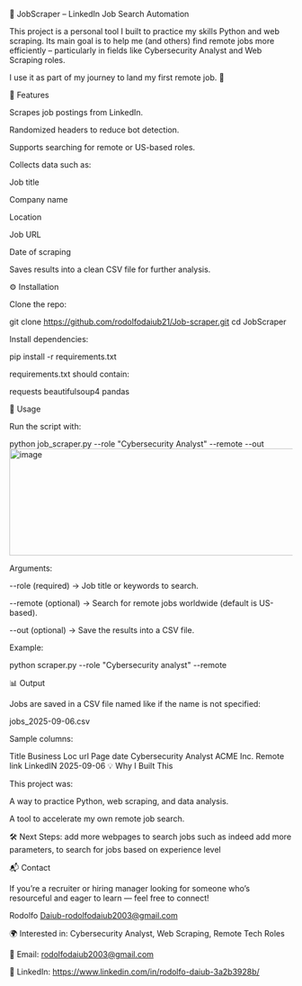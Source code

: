 🔎 JobScraper – LinkedIn Job Search Automation

This project is a personal tool I built to practice my skills Python and web scraping.
Its main goal is to help me (and others) find remote jobs more efficiently – particularly in fields like Cybersecurity Analyst and Web Scraping roles.

I use it as part of my journey to land my first remote job. 🚀

📌 Features

Scrapes job postings from LinkedIn.

Randomized headers to reduce bot detection.

Supports searching for remote or US-based roles.

Collects data such as:

Job title

Company name

Location

Job URL

Date of scraping

Saves results into a clean CSV file for further analysis.

⚙️ Installation

Clone the repo:

git clone https://github.com/rodolfodaiub21/Job-scraper.git
cd JobScraper


Install dependencies:

pip install -r requirements.txt


requirements.txt should contain:

requests
beautifulsoup4
pandas

🚀 Usage

Run the script with:

python job_scraper.py --role "Cybersecurity Analyst" --remote --out
<img width="1612" height="190" alt="image" src="https://github.com/user-attachments/assets/476f02b2-e0e2-4dbb-b824-ac20a6fd8018" />


Arguments:

--role (required) → Job title or keywords to search.

--remote (optional) → Search for remote jobs worldwide (default is US-based).

--out (optional) → Save the results into a CSV file.

Example:

python scraper.py --role "Cybersecurity analyst" --remote

📊 Output

Jobs are saved in a CSV file named like if the name is not specified:

jobs_2025-09-06.csv


Sample columns:

Title	Business	Loc	url	Page	date
Cybersecurity Analyst	ACME Inc.	Remote	link	LinkedIN	2025-09-06
💡 Why I Built This


This project was:

A way to practice Python, web scraping, and data analysis.

A tool to accelerate my own remote job search.

🛠️ Next Steps:
add more webpages to search jobs such as indeed
add more parameters, to search for jobs based on experience level

📬 Contact

If you’re a recruiter or hiring manager looking for someone who’s resourceful and eager to learn — feel free to connect!

Rodolfo Daiub-rodolfodaiub2003@gmail.com

🌍 Interested in: Cybersecurity Analyst, Web Scraping, Remote Tech Roles

📧 Email: rodolfodaiub2003@gmail.com

💼 LinkedIn: https://www.linkedin.com/in/rodolfo-daiub-3a2b3928b/


